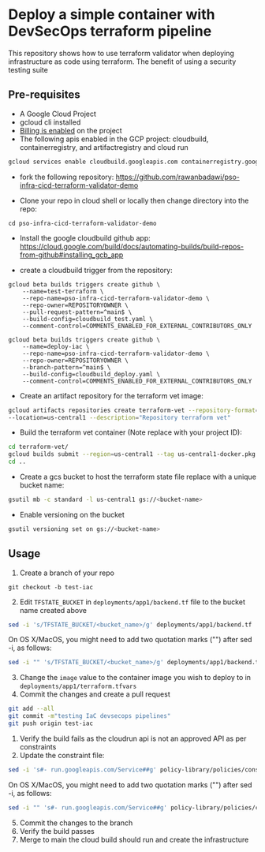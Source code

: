 # Deploy a simple container with DevSecOps terraform pipeline

This repository shows how to use terraform validator when deploying infrastructure as code using terraform. The benefit of using a security testing suite 

## Pre-requisites
* A Google Cloud Project
* gcloud cli installed
* [Billing is enabled](https://cloud.google.com/billing/docs/how-to/modify-project#confirm_billing_is_enabled_on_a_project) on the project 
* The following apis enabled in the GCP project: cloudbuild, containerregistry, and artifactregistry and cloud run

```bash
gcloud services enable cloudbuild.googleapis.com containerregistry.googleapis.com artifactregistry.googleapis.com run.googleapis.com
```

* fork the following repository: https://github.com/rawanbadawi/pso-infra-cicd-terraform-validator-demo

* Clone your repo in cloud shell or locally then change directory into the repo:
```
cd pso-infra-cicd-terraform-validator-demo
```

* Install the google cloudbuild github app: https://cloud.google.com/build/docs/automating-builds/build-repos-from-github#installing_gcb_app

* create a cloudbuild trigger from the repository:
```
gcloud beta builds triggers create github \
    --name=test-terraform \
    --repo-name=pso-infra-cicd-terraform-validator-demo \
    --repo-owner=REPOSITORYOWNER \
    --pull-request-pattern=^main$ \
    --build-config=cloudbuild_test.yaml \
    --comment-control=COMMENTS_ENABLED_FOR_EXTERNAL_CONTRIBUTORS_ONLY
```
```
gcloud beta builds triggers create github \
    --name=deploy-iac \
    --repo-name=pso-infra-cicd-terraform-validator-demo \
    --repo-owner=REPOSITORYOWNER \
    --branch-pattern=^main$ \
    --build-config=cloudbuild_deploy.yaml \
    --comment-control=COMMENTS_ENABLED_FOR_EXTERNAL_CONTRIBUTORS_ONLY
```
* Create an artifact repository for the terraform vet image:

```bash
gcloud artifacts repositories create terraform-vet --repository-format=docker \
--location=us-central1 --description="Repository terraform vet"

```

* Build the terraform vet container (Note replace <project-id> with your project ID):

```bash
cd terraform-vet/
gcloud builds submit --region=us-central1 --tag us-central1-docker.pkg.dev/<project-id>/terraform-vet/terraform-vet .
cd ..
```
* Create a gcs bucket to host the terraform state file replace <bucket-name> with a unique bucket name:

``` bash
gsutil mb -c standard -l us-central1 gs://<bucket-name>

```
* Enable versioning on the bucket
```bash
gsutil versioning set on gs://<bucket-name>
```

## Usage

1. Create a branch of your repo 
``` 
git checkout -b test-iac
```
2. Edit `TFSTATE_BUCKET` in `deployments/app1/backend.tf` file to the bucket name created above
``` bash
sed -i 's/TFSTATE_BUCKET/<bucket_name>/g' deployments/app1/backend.tf
```
On OS X/MacOS, you might need to add two quotation marks ("") after sed -i, as follows:
``` bash
sed -i "" 's/TFSTATE_BUCKET/<bucket_name>/g' deployments/app1/backend.tf
```

3. Change the `image` value to the container image you wish to deploy to in `deployments/app1/terraform.tfvars` 
1. Commit the changes and create a pull request
``` bash
git add --all
git commit -m"testing IaC devsecops pipelines"
git push origin test-iac
```
1. Verify the build fails as the cloudrun api is not an approved API as per constraints 
1. Update the constraint file:  
``` bash
sed -i 's#- run.googleapis.com/Service##g' policy-library/policies/constraints/allowed_resource_types.yaml

```
On OS X/MacOS, you might need to add two quotation marks ("") after sed -i, as follows:
 
``` bash
sed -i "" 's#- run.googleapis.com/Service##g' policy-library/policies/constraints/allowed_resource_types.yaml
```

5. Commit the changes to the branch
1. Verify the build passes 
1. Merge to main the cloud build should run and create the infrastructure
